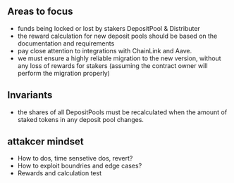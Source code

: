 ## Areas to focus
- funds being locked or lost by stakers DepositPool & Distributer
- the reward calculation for new deposit pools should be based on the documentation and requirements
- pay close attention to integrations with ChainLink and Aave.
- we must ensure a highly reliable migration to the new version, without any loss of rewards for stakers (assuming the contract owner will perform the migration properly)

## Invariants
- the shares of all DepositPools must be recalculated when the amount of staked tokens in any deposit pool changes.


## attakcer mindset
- How to dos, time sensetive dos, revert? 
- How to exploit boundries and edge cases? 
- Rewards and calculation test
